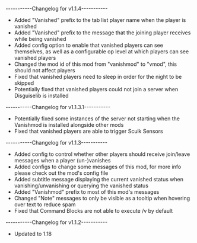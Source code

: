 -----------Changelog for v1.1.4-----------

- Added "Vanished" prefix to the tab list player name when the player is vanished
- Added "Vanished" prefix to the message that the joining player receives while being vanished
- Added config option to enable that vanished players can see themselves, as well as a configurable op level at which players can see vanished players
- Changed the mod id of this mod from "vanishmod" to "vmod", this should not affect players
- Fixed that vanished players need to sleep in order for the night to be skipped
- Potentially fixed that vanished players could not join a server when Disguiselib is installed

-----------Changelog for v1.1.3.1-----------

- Potentially fixed some instances of the server not starting when the Vanishmod is installed alongside other mods
- Fixed that vanished players are able to trigger Sculk Sensors

-----------Changelog for v1.1.3-----------

- Added config to control whether other players should receive join/leave messages when a player (un-)vanishes
- Added configs to change some messages of this mod, for more info please check out the mod's config file
- Added subtitle message displaying the current vanished status when vanishing/unvanishing or querying the vanished status
- Added "Vanishmod" prefix to most of this mod's messages
- Changed "Note" messages to only be visible as a tooltip when hovering over text to reduce spam
- Fixed that Command Blocks are not able to execute /v by default

-----------Changelog for v1.1.2-----------

- Updated to 1.18